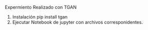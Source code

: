 Expermiento Realizado con TGAN

1. Instalación pip install tgan
2. Ejecutar Notebook de jupyter con archivos corresponidentes.
